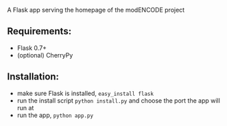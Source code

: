 A Flask app serving the homepage of the modENCODE project

## Requirements:
- Flask 0.7+
- (optional) CherryPy

## Installation:
- make sure Flask is installed, <code>easy_install flask</code>
- run the install script <code>python install.py</code> and choose the port the app will run at
- run the app, <code>python app.py</code>